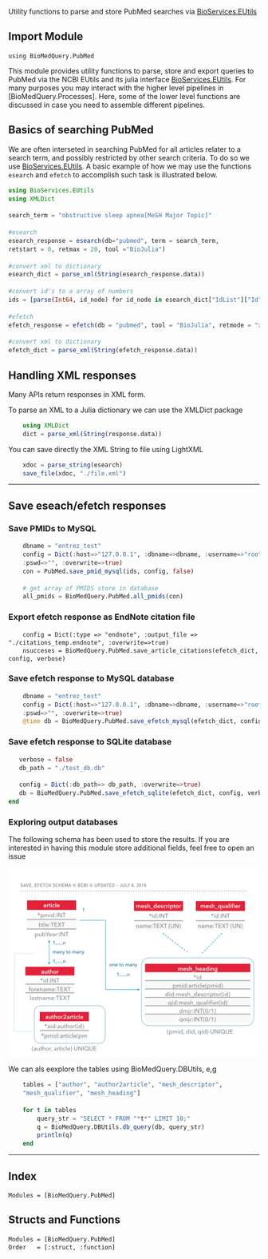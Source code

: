 Utility functions to parse and store PubMed searches via [BioServices.EUtils](http://biojulia.net/BioServices.jl/latest/man/eutils)

## Import Module

```
using BioMedQuery.PubMed
```

This module provides utility functions to parse, store and export queries to PubMed via the NCBI EUtils and its julia interface [BioServices.EUtils](http://biojulia.net/BioServices.jl/latest/man/eutils). For many purposes you may interact with the higher level pipelines in [BioMedQuery.Processes]. Here, some of the lower level functions are discussed in case you need to assemble different pipelines.


## Basics of searching PubMed

We are often interseted in searching PubMed for all articles relater to a search term, and possibly restricted by other search criteria. To do so we use [BioServices.EUtils](http://biojulia.net/BioServices.jl/latest/man/eutils). A basic example of how we may use the functions `esearch` and `efetch` to accomplish such task is illustrated below.

```julia
using BioServices.EUtils
using XMLDict

search_term = "obstructive sleep apnea[MeSH Major Topic]"

#esearch
esearch_response = esearch(db="pubmed", term = search_term,
retstart = 0, retmax = 20, tool ="BioJulia")

#convert xml to dictionary
esearch_dict = parse_xml(String(esearch_response.data))

#convert id's to a array of numbers
ids = [parse(Int64, id_node) for id_node in esearch_dict["IdList"]["Id"]]

#efetch
efetch_response = efetch(db = "pubmed", tool = "BioJulia", retmode = "xml", rettype = "null", id = ids)

#convert xml to dictionary
efetch_dict = parse_xml(String(efetch_response.data))
```


## Handling XML responses

Many APIs return responses in XML form. 

To parse an XML to a Julia dictionary we can use the XMLDict package

```julia
    using XMLDict
    dict = parse_xml(String(response.data))  
```

You can save directly the XML String to file using LightXML

```julia
    xdoc = parse_string(esearch)
    save_file(xdoc, "./file.xml")
```
---

## Save eseach/efetch responses 

### Save PMIDs to MySQL

```julia        
    dbname = "entrez_test"
    config = Dict(:host=>"127.0.0.1", :dbname=>dbname, :username=>"root",
    :pswd=>"", :overwrite=>true)
    con = PubMed.save_pmid_mysql(ids, config, false)

    # get array of PMIDS store in database
    all_pmids = BioMedQuery.PubMed.all_pmids(con)
```


### Export efetch response as EndNote citation file

```
    config = Dict(:type => "endnote", :output_file => "./citations_temp.endnote", :overwrite=>true)
    nsucceses = BioMedQuery.PubMed.save_article_citations(efetch_dict, config, verbose)
```

### Save efetch response to MySQL database

```julia
    dbname = "entrez_test"
    config = Dict(:host=>"127.0.0.1", :dbname=>dbname, :username=>"root",
    :pswd=>"", :overwrite=>true)
    @time db = BioMedQuery.PubMed.save_efetch_mysql(efetch_dict, config, verbose)
```

### Save efetch response to SQLite database

 ```julia
    verbose = false
    db_path = "./test_db.db"

    config = Dict(:db_path=> db_path, :overwrite=>true)
    db = BioMedQuery.PubMed.save_efetch_sqlite(efetch_dict, config, verbose)
end
```

### Exploring output databases

The following schema has been used to store the results. If you are interested in having this module store additional fields, feel free to open an issue		
	
![alt](images/save_efetch_schema.jpeg)

We can als eexplore the tables using BioMedQuery.DBUtils, e,g

```julia
    tables = ["author", "author2article", "mesh_descriptor",
    "mesh_qualifier", "mesh_heading"]

    for t in tables
        query_str = "SELECT * FROM "*t*" LIMIT 10;"
        q = BioMedQuery.DBUtils.db_query(db, query_str)
        println(q)
    end
```

---
## Index

```@index
Modules = [BioMedQuery.PubMed]
```

## Structs and Functions

```@autodocs
Modules = [BioMedQuery.PubMed]
Order   = [:struct, :function]
```